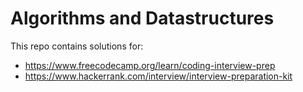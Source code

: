 # Algorithms and Datastructures

This repo contains solutions for:
* https://www.freecodecamp.org/learn/coding-interview-prep
* https://www.hackerrank.com/interview/interview-preparation-kit

